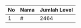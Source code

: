 | No | Nama            | Jumlah Level |
|----|-----------------|--------------|
| 1  | #    |    2464        |
